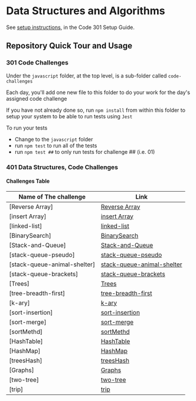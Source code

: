 # Data Structures and Algorithms

See [setup instructions](https://codefellows.github.io/setup-guide/code-301/2-code-challenges), in the Code 301 Setup Guide.

## Repository Quick Tour and Usage

### 301 Code Challenges

Under the `javascript` folder, at the top level, is a sub-folder called `code-challenges`

Each day, you'll add one new file to this folder to do your work for the day's assigned code challenge

If you have not already done so, run `npm install` from within this folder to setup your system to be able to run tests using `Jest`

To run your tests

- Change to the `javascript` folder
- run `npm test` to run all of the tests
- run `npm test ##` to only run tests for challenge ## (i.e. 01)

### 401 Data Structures, Code Challenges

#### Challenges Table

| **Name of The challenge** | **Link** |
|------------------|------|
|[Reverse Array]|[Reverse Array](./javascript/reverse/README.md)|
|[insert Array]|[insert Array](./javascript/insert-Shift-Array/README.md)|
|[linked-list]|[linked-list](./javascript/linked-list/README.md)|
|[BinarySearch]|[BinarySearch](./javascript/BinarySearch/README.md)|
|[Stack-and-Queue]|[Stack-and-Queue](./javascript/Stack-and-Queue/README.md)|
|[stack-queue-pseudo]|[stack-queue-pseudo](./javascript/stack-queue-pseudo/README.md)|
|[stack-queue-animal-shelter]|[stack-queue-animal-shelter](./javascript/stack-queue-animal-shelter/README.md)|
|[stack-queue-brackets]|[stack-queue-brackets](./javascript/stack-queue-brackets/README.md)|
|[Trees]|[Trees](./javascript/Trees/Binary/README.md)|
|[tree-breadth-first]|[tree-breadth-first](./javascript/Trees/Binary/README.md)|
|[k-ary]|[k-ary](./javascript/Trees/k-ary/README.md)|
|[sort-insertion]|[sort-insertion](./javascript/sorting-insertion/README.md)|
|[sort-merge]|[sort-merge](./javascript/merge-sort/README.md)|
|[sortMethd]|[sortMethd](./javascript/sortMethod/README.md)|
|[HashTable]|[HashTable](./javascript/Hash/README.md)|
|[HashMap]|[HashMap](./javascript/Hash/hashmap/README.md)|
|[treesHash]|[treesHash](./javascript/Hash/treesHash/README.md)|
|[Graphs]|[Graphs](./javascript/Graphs/README.md)|
|[two-tree]|[two-tree](./javascript/Hash/stringHash/README.md)|
|[trip]|[trip](./javascript/Graphs/README.md)|







